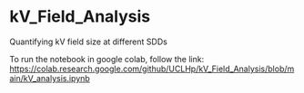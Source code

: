 # kV_Field_Analysis
Quantifying kV field size at different SDDs
  
To run the notebook in google colab, follow the link:  
https://colab.research.google.com/github/UCLHp/kV_Field_Analysis/blob/main/kV_analysis.ipynb
  
